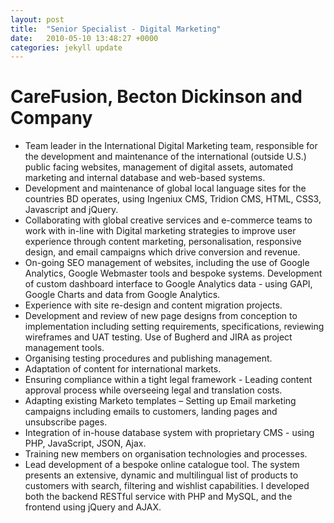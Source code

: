 ```yaml
---
layout: post
title:  "Senior Specialist - Digital Marketing"
date:   2010-05-10 13:48:27 +0000
categories: jekyll update
---
```


# CareFusion, Becton Dickinson and Company

- Team leader in the International Digital Marketing team, responsible for the development and maintenance of the international (outside U.S.) public facing websites, management of digital assets, automated marketing and internal database and web-based systems.
- Development and maintenance of global local language sites for the countries BD operates, using Ingeniux CMS, Tridion CMS, HTML, CSS3, Javascript and jQuery.
- Collaborating with global creative services and e-commerce teams to work with in-line with Digital marketing strategies to improve user experience through content marketing, personalisation, responsive design, and email campaigns which drive conversion and revenue.
- On-going SEO management of websites, including the use of Google Analytics, Google Webmaster tools and bespoke systems. Development of custom dashboard interface to Google Analytics data - using GAPI, Google Charts and data from Google Analytics.
- Experience with site re-design and content migration projects.
- Development and review of new page designs from conception to implementation including setting requirements, specifications, reviewing wireframes and UAT testing. Use of Bugherd and JIRA as project management tools.
- Organising testing procedures and publishing management.
- Adaptation of content for international markets.
- Ensuring compliance within a tight legal framework - Leading content approval process while overseeing legal and translation costs.
- Adapting existing Marketo templates – Setting up Email marketing campaigns including emails to customers, landing pages and unsubscribe pages.
- Integration of in-house database system with proprietary CMS - using PHP, JavaScript, JSON, Ajax.
- Training new members on organisation technologies and processes.
- Lead development of a bespoke online catalogue tool. The system presents an extensive, dynamic and multilingual list of products to customers with search, filtering and wishlist capabilities. I developed both the backend RESTful service with PHP and MySQL, and the frontend using jQuery and AJAX.
